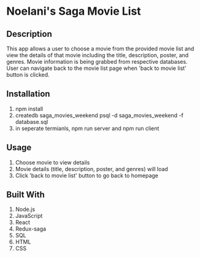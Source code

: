 # Noelani's Saga Movie List

## Description

This app allows a user to choose a movie from the provided movie list and view the details of that movie including the title, description, poster, and genres. Movie information is being grabbed from respective databases. User can navigate back to the movie list page when 'back to movie list' button is clicked. 

## Installation

1. npm install
2. createdb saga_movies_weekend
    psql -d saga_movies_weekend -f database.sql
3. in seperate termianls, npm run server and npm run client

## Usage

1. Choose movie to view details
2. Movie details (title, description, poster, and genres) will load
3. Click 'back to movie list' button to go back to homepage 

## Built With 

1. Node.js
2. JavaScript
3. React
4. Redux-saga
5. SQL 
6. HTML
7. CSS 

